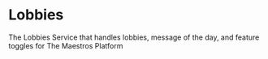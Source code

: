 # Lobbies
The Lobbies Service that handles lobbies, message of the day, and feature toggles for The Maestros Platform
